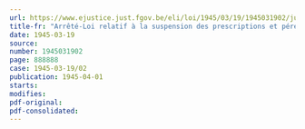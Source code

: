 ```yaml
---
url: https://www.ejustice.just.fgov.be/eli/loi/1945/03/19/1945031902/justel
title-fr: "Arrêté-Loi relatif à la suspension des prescriptions et péremptions en matière civile et commerciale, aux déchéances en matière conventionnelle et à la prorogation de certains délais"
date: 1945-03-19
source:
number: 1945031902
page: 888888
case: 1945-03-19/02
publication: 1945-04-01
starts:
modifies:
pdf-original:
pdf-consolidated:
---
```


